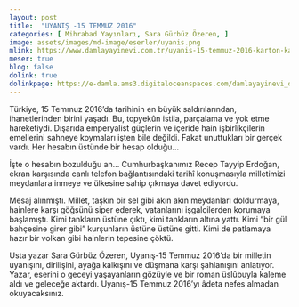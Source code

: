 ```yaml
---
layout: post
title:  "UYANIŞ -15 TEMMUZ 2016"
categories: [ Mihrabad Yayınları, Sara Gürbüz Özeren, ]
image: assets/images/md-image/eserler/uyanis.png
mlink: https://www.damlayayinevi.com.tr/uyanis-15-temmuz-2016-karton-kapak
meser: true
blog: false
dolink: true
dolinkpage: https://e-damla.ams3.digitaloceanspaces.com/damlayayinevi_ornek_sayfalar/9786056725104/index.html
---
```


Türkiye, 15 Temmuz 2016’da tarihinin en büyük saldırılarından, ihanetlerinden birini yaşadı. Bu, topyekûn istila, parçalama ve yok etme hareketiydi. Dışarıda emperyalist güçlerin ve içeride hain işbirlikçilerin emellerini sahneye koymaları işten bile değildi. Fakat unuttukları bir gerçek vardı. Her hesabın üstünde bir hesap olduğu...

İşte o hesabın bozulduğu an... Cumhurbaşkanımız Recep Tayyip Erdoğan, ekran karşısında canlı telefon bağlantısındaki tarihî konuşmasıyla milletimizi meydanlara inmeye ve ülkesine sahip çıkmaya davet ediyordu.

Mesaj alınmıştı. Millet, taşkın bir sel gibi akın akın meydanları doldurmaya, hainlere karşı göğsünü siper ederek, vatanlarını işgalcilerden korumaya başlamıştı. Kimi tankların üstüne çıktı, kimi tankların altına yattı. Kimi “bir gül bahçesine girer gibi” kurşunların üstüne üstüne gitti. Kimi de patlamaya hazır bir volkan gibi hainlerin tepesine çöktü.

Usta yazar Sara Gürbüz Özeren, Uyanış-15 Temmuz 2016’da bir milletin uyanışını, dirilişini, ayağa kalkışını ve düşmana karşı şahlanışını anlatıyor. Yazar, eserini o geceyi yaşayanların gözüyle ve bir roman üslûbuyla kaleme aldı ve geleceğe aktardı. Uyanış-15 Temmuz 2016’yı âdeta nefes almadan okuyacaksınız.